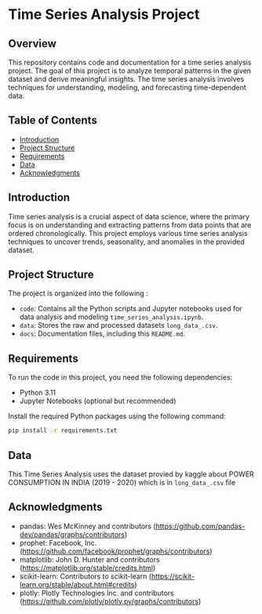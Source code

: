# Time Series Analysis Project

## Overview

This repository contains code and documentation for a time series analysis project. The goal of this project is to analyze temporal patterns in the given dataset and derive meaningful insights. The time series analysis involves techniques for understanding, modeling, and forecasting time-dependent data.

## Table of Contents

- [Introduction](#introduction)
- [Project Structure](#project-structure)
- [Requirements](#requirements)
- [Data](#data)
- [Acknowledgments](#acknowledgments)

## Introduction

Time series analysis is a crucial aspect of data science, where the primary focus is on understanding and extracting patterns from data points that are ordered chronologically. This project employs various time series analysis techniques to uncover trends, seasonality, and anomalies in the provided dataset.

## Project Structure

The project is organized into the following :

- `code`: Contains all the Python scripts and Jupyter notebooks used for data analysis and modeling `time_series_analysis.ipynb`.
- `data`: Stores the raw and processed datasets `long_data_.csv`.
- `docs`: Documentation files, including this `README.md`.

## Requirements

To run the code in this project, you need the following dependencies:

- Python 3.11
- Jupyter Notebooks (optional but recommended)

Install the required Python packages using the following command:

```bash
pip install -r requirements.txt
```

## Data 

This Time Series Analysis uses the dataset provied by kaggle about POWER CONSUMPTION IN INDIA (2019 - 2020) which is in `long_data_.csv` file

## Acknowledgments
- pandas: Wes McKinney and contributors (https://github.com/pandas-dev/pandas/graphs/contributors)
- prophet: Facebook, Inc. (https://github.com/facebook/prophet/graphs/contributors)
- matplotlib: John D. Hunter and contributors (https://matplotlib.org/stable/credits.html)
- scikit-learn: Contributors to scikit-learn (https://scikit-learn.org/stable/about.html#credits)
- plotly: Plotly Technologies Inc. and contributors (https://github.com/plotly/plotly.py/graphs/contributors) 

